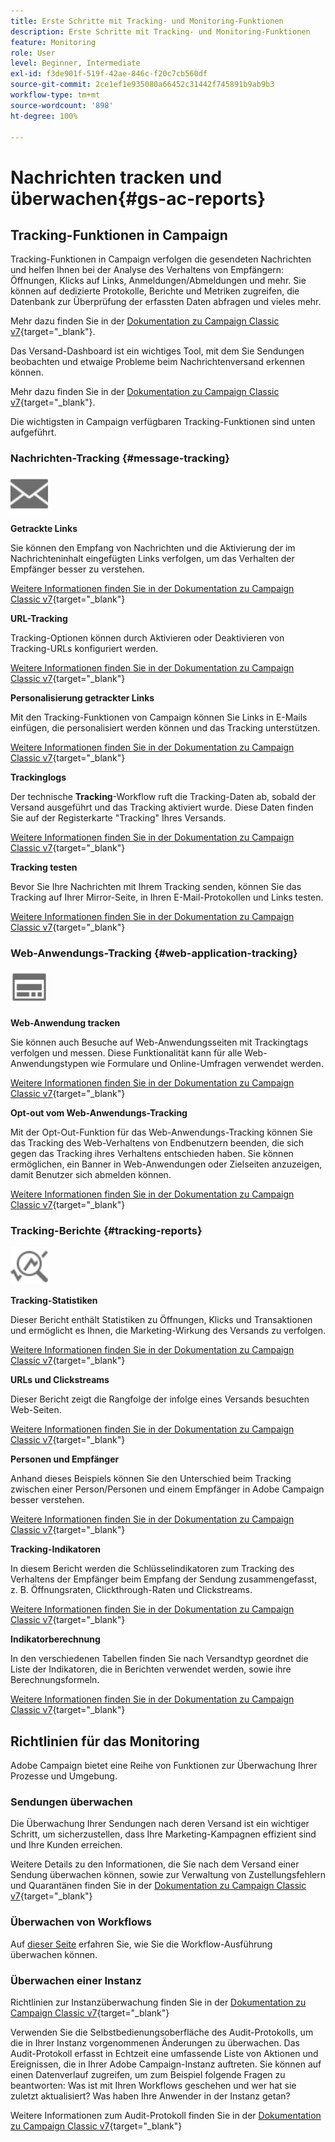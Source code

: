 ```yaml
---
title: Erste Schritte mit Tracking- und Monitoring-Funktionen
description: Erste Schritte mit Tracking- und Monitoring-Funktionen
feature: Monitoring
role: User
level: Beginner, Intermediate
exl-id: f3de901f-519f-42ae-846c-f20c7cb560df
source-git-commit: 2ce1ef1e935080a66452c31442f745891b9ab9b3
workflow-type: tm+mt
source-wordcount: '898'
ht-degree: 100%

---
```


# Nachrichten tracken und überwachen{#gs-ac-reports}

## Tracking-Funktionen in Campaign

Tracking-Funktionen in Campaign verfolgen die gesendeten Nachrichten und helfen Ihnen bei der Analyse des Verhaltens von Empfängern: Öffnungen, Klicks auf Links, Anmeldungen/Abmeldungen und mehr. Sie können auf dedizierte Protokolle, Berichte und Metriken zugreifen, die Datenbank zur Überprüfung der erfassten Daten abfragen und vieles mehr.

Mehr dazu finden Sie in der [Dokumentation zu Campaign Classic v7](https://experienceleague.adobe.com/docs/campaign-classic/using/getting-started/profile-management/editing-a-profile.html?lang=de#tracking-tab){target=&quot;_blank&quot;}.

Das Versand-Dashboard ist ein wichtiges Tool, mit dem Sie Sendungen beobachten und etwaige Probleme beim Nachrichtenversand erkennen können.

Mehr dazu finden Sie in der [Dokumentation zu Campaign Classic v7](https://experienceleague.adobe.com/docs/campaign-classic/using/sending-messages/monitoring-deliveries/delivery-dashboard.html?lang=de#sending-messages){target=&quot;_blank&quot;}.

Die wichtigsten in Campaign verfügbaren Tracking-Funktionen sind unten aufgeführt.

### Nachrichten-Tracking {#message-tracking}

<img src="assets/do-not-localize/icon-message-tracking.svg" width="60px">

**Getrackte Links**

Sie können den Empfang von Nachrichten und die Aktivierung der im Nachrichteninhalt eingefügten Links verfolgen, um das Verhalten der Empfänger besser zu verstehen.

[Weitere Informationen finden Sie in der Dokumentation zu Campaign Classic v7](https://experienceleague.adobe.com/docs/campaign-classic/using/sending-messages/tracking-messages/how-to-configure-tracked-links.html?lang=de#sending-messages){target=&quot;_blank&quot;}

**URL-Tracking**

Tracking-Optionen können durch Aktivieren oder Deaktivieren von Tracking-URLs konfiguriert werden.

[Weitere Informationen finden Sie in der Dokumentation zu Campaign Classic v7](https://experienceleague.adobe.com/docs/campaign-classic/using/sending-messages/tracking-messages/personalizing-url-tracking.html?lang=de#sending-messages){target=&quot;_blank&quot;}


**Personalisierung getrackter Links**

Mit den Tracking-Funktionen von Campaign können Sie Links in E-Mails einfügen, die personalisiert werden können und das Tracking unterstützen.

[Weitere Informationen finden Sie in der Dokumentation zu Campaign Classic v7](https://experienceleague.adobe.com/docs/campaign-classic/using/sending-messages/tracking-messages/tracking-personalized-links/tracking-personalized-links.html?lang=de#sending-messages){target=&quot;_blank&quot;}

**Trackinglogs**

Der technische **Tracking**-Workflow ruft die Tracking-Daten ab, sobald der Versand ausgeführt und das Tracking aktiviert wurde. Diese Daten finden Sie auf der Registerkarte &quot;Tracking&quot; Ihres Versands.

[Weitere Informationen finden Sie in der Dokumentation zu Campaign Classic v7](https://experienceleague.adobe.com/docs/campaign-classic/using/sending-messages/tracking-messages/accessing-the-tracking-logs.html?lang=de#sending-messages){target=&quot;_blank&quot;}

**Tracking testen**

Bevor Sie Ihre Nachrichten mit Ihrem Tracking senden, können Sie das Tracking auf Ihrer Mirror-Seite, in Ihren E-Mail-Protokollen und Links testen.

[Weitere Informationen finden Sie in der Dokumentation zu Campaign Classic v7](https://experienceleague.adobe.com/docs/campaign-classic/using/sending-messages/tracking-messages/testing-tracking.html?lang=de#sending-messages){target=&quot;_blank&quot;}

### Web-Anwendungs-Tracking {#web-application-tracking}

<img src="assets/do-not-localize/icon-web-app.svg" width="60px">

**Web-Anwendung tracken**

Sie können auch Besuche auf Web-Anwendungsseiten mit Trackingtags verfolgen und messen. Diese Funktionalität kann für alle Web-Anwendungstypen wie Formulare und Online-Umfragen verwendet werden.

[Weitere Informationen finden Sie in der Dokumentation zu Campaign Classic v7](https://experienceleague.adobe.com/docs/campaign-classic/using/designing-content/web-applications/tracking-a-web-application.html?lang=de#designing-content){target=&quot;_blank&quot;}

**Opt-out vom Web-Anwendungs-Tracking**

Mit der Opt-Out-Funktion für das Web-Anwendungs-Tracking können Sie das Tracking des Web-Verhaltens von Endbenutzern beenden, die sich gegen das Tracking ihres Verhaltens entschieden haben. Sie können ermöglichen, ein Banner in Web-Anwendungen oder Zielseiten anzuzeigen, damit Benutzer sich abmelden können.

[Weitere Informationen finden Sie in der Dokumentation zu Campaign Classic v7](https://experienceleague.adobe.com/docs/campaign-classic/using/designing-content/web-applications/web-application-tracking-opt-out.html?lang=de#designing-content){target=&quot;_blank&quot;}

### Tracking-Berichte {#tracking-reports}

<img src="assets/do-not-localize/icon_monitor.svg" width="60px">

**Tracking-Statistiken**

Dieser Bericht enthält Statistiken zu Öffnungen, Klicks und Transaktionen und ermöglicht es Ihnen, die Marketing-Wirkung des Versands zu verfolgen.

[Weitere Informationen finden Sie in der Dokumentation zu Campaign Classic v7](https://experienceleague.adobe.com/docs/campaign-classic/using/sending-messages/tracking-messages/about-message-tracking.html?lang=de#tracking-reports){target=&quot;_blank&quot;}

**URLs und Clickstreams**

Dieser Bericht zeigt die Rangfolge der infolge eines Versands besuchten Web-Seiten.

[Weitere Informationen finden Sie in der Dokumentation zu Campaign Classic v7](https://experienceleague.adobe.com/docs/campaign-classic/using/reporting/reports-on-deliveries/delivery-reports.html?lang=de#urls-and-click-streams){target=&quot;_blank&quot;}

**Personen und Empfänger**

Anhand dieses Beispiels können Sie den Unterschied beim Tracking zwischen einer Person/Personen und einem Empfänger in Adobe Campaign besser verstehen.

[Weitere Informationen finden Sie in der Dokumentation zu Campaign Classic v7](https://experienceleague.adobe.com/docs/campaign-classic/using/reporting/reports-on-deliveries/person-people-recipients.html?lang=de#reporting){target=&quot;_blank&quot;}

**Tracking-Indikatoren**

In diesem Bericht werden die Schlüsselindikatoren zum Tracking des Verhaltens der Empfänger beim Empfang der Sendung zusammengefasst, z. B. Öffnungsraten, Clickthrough-Raten und Clickstreams.

[Weitere Informationen finden Sie in der Dokumentation zu Campaign Classic v7](https://experienceleague.adobe.com/docs/campaign-classic/using/reporting/reports-on-deliveries/delivery-reports.html?lang=de#reporting){target=&quot;_blank&quot;}

**Indikatorberechnung**

In den verschiedenen Tabellen finden Sie nach Versandtyp geordnet die Liste der Indikatoren, die in Berichten verwendet werden, sowie ihre Berechnungsformeln.

[Weitere Informationen finden Sie in der Dokumentation zu Campaign Classic v7](https://experienceleague.adobe.com/docs/campaign-classic/using/reporting/reports-on-deliveries/indicator-calculation.html?lang=de#reporting){target=&quot;_blank&quot;}

## Richtlinien für das Monitoring

Adobe Campaign bietet eine Reihe von Funktionen zur Überwachung Ihrer Prozesse und Umgebung.

### Sendungen überwachen

Die Überwachung Ihrer Sendungen nach deren Versand ist ein wichtiger Schritt, um sicherzustellen, dass Ihre Marketing-Kampagnen effizient sind und Ihre Kunden erreichen.

Weitere Details zu den Informationen, die Sie nach dem Versand einer Sendung überwachen können, sowie zur Verwaltung von Zustellungsfehlern und Quarantänen finden Sie in der [Dokumentation zu Campaign Classic v7](https://experienceleague.adobe.com/docs/campaign-classic/using/sending-messages/monitoring-deliveries/about-delivery-monitoring.html?lang=de#sending-messages){target=&quot;_blank&quot;}

### Überwachen von Workflows

Auf [dieser Seite](https://experienceleague.adobe.com/docs/campaign/automation/workflows/monitoring-workflows/monitor-workflow-execution.html?lang=de) erfahren Sie, wie Sie die Workflow-Ausführung überwachen können.

### Überwachen einer Instanz

Richtlinien zur Instanzüberwachung finden Sie in der [Dokumentation zu Campaign Classic v7](https://experienceleague.adobe.com/docs/campaign-classic/using/monitoring-campaign-classic/introduction/monitoring-guidelines.html?lang=de#monitoring-campaign-classic){target=&quot;_blank&quot;}

Verwenden Sie die Selbstbedienungsoberfläche des Audit-Protokolls, um die in Ihrer Instanz vorgenommenen Änderungen zu überwachen. Das Audit-Protokoll erfasst in Echtzeit eine umfassende Liste von Aktionen und Ereignissen, die in Ihrer Adobe Campaign-Instanz auftreten. Sie können auf einen Datenverlauf zugreifen, um zum Beispiel folgende Fragen zu beantworten: Was ist mit Ihren Workflows geschehen und wer hat sie zuletzt aktualisiert? Was haben Ihre Anwender in der Instanz getan?

Weitere Informationen zum Audit-Protokoll finden Sie in der [Dokumentation zu Campaign Classic v7](https://experienceleague.adobe.com/docs/campaign-classic/using/monitoring-campaign-classic/production-procedures/audit-trail.html?lang=de#accessing-audit-trail){target=&quot;_blank&quot;}
